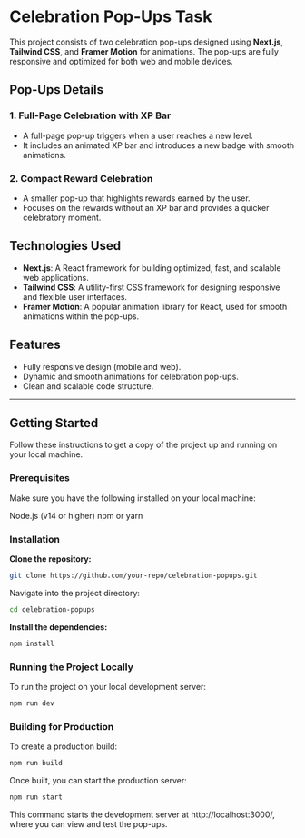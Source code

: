 # Celebration Pop-Ups Task

This project consists of two celebration pop-ups designed using **Next.js**, **Tailwind CSS**, and **Framer Motion** for animations. The pop-ups are fully responsive and optimized for both web and mobile devices.

## Pop-Ups Details

### 1. Full-Page Celebration with XP Bar
- A full-page pop-up triggers when a user reaches a new level.
- It includes an animated XP bar and introduces a new badge with smooth animations.

### 2. Compact Reward Celebration
- A smaller pop-up that highlights rewards earned by the user.
- Focuses on the rewards without an XP bar and provides a quicker celebratory moment.

## Technologies Used

- **Next.js**: A React framework for building optimized, fast, and scalable web applications.
- **Tailwind CSS**: A utility-first CSS framework for designing responsive and flexible user interfaces.
- **Framer Motion**: A popular animation library for React, used for smooth animations within the pop-ups.

## Features

- Fully responsive design (mobile and web).
- Dynamic and smooth animations for celebration pop-ups.
- Clean and scalable code structure.

---

## Getting Started

Follow these instructions to get a copy of the project up and running on your local machine.

### Prerequisites

Make sure you have the following installed on your local machine:

Node.js (v14 or higher)
npm or yarn

### Installation

**Clone the repository:**

```bash
git clone https://github.com/your-repo/celebration-popups.git
```

Navigate into the project directory:

```bash
cd celebration-popups
```

**Install the dependencies:**

```bash
npm install
```

### Running the Project Locally

To run the project on your local development server:

```bash
npm run dev
```

### Building for Production

To create a production build:

```bash
npm run build
```

Once built, you can start the production server:

```bash
npm run start
```

This command starts the development server at http://localhost:3000/, where you can view and test the pop-ups.
